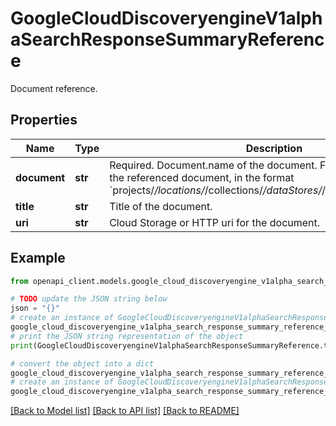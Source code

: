 # GoogleCloudDiscoveryengineV1alphaSearchResponseSummaryReference

Document reference.

## Properties

Name | Type | Description | Notes
------------ | ------------- | ------------- | -------------
**document** | **str** | Required. Document.name of the document. Full resource name of the referenced document, in the format &#x60;projects/*/locations/*/collections/*/dataStores/*/branches/*/documents/*&#x60;. | [optional] 
**title** | **str** | Title of the document. | [optional] 
**uri** | **str** | Cloud Storage or HTTP uri for the document. | [optional] 

## Example

```python
from openapi_client.models.google_cloud_discoveryengine_v1alpha_search_response_summary_reference import GoogleCloudDiscoveryengineV1alphaSearchResponseSummaryReference

# TODO update the JSON string below
json = "{}"
# create an instance of GoogleCloudDiscoveryengineV1alphaSearchResponseSummaryReference from a JSON string
google_cloud_discoveryengine_v1alpha_search_response_summary_reference_instance = GoogleCloudDiscoveryengineV1alphaSearchResponseSummaryReference.from_json(json)
# print the JSON string representation of the object
print(GoogleCloudDiscoveryengineV1alphaSearchResponseSummaryReference.to_json())

# convert the object into a dict
google_cloud_discoveryengine_v1alpha_search_response_summary_reference_dict = google_cloud_discoveryengine_v1alpha_search_response_summary_reference_instance.to_dict()
# create an instance of GoogleCloudDiscoveryengineV1alphaSearchResponseSummaryReference from a dict
google_cloud_discoveryengine_v1alpha_search_response_summary_reference_from_dict = GoogleCloudDiscoveryengineV1alphaSearchResponseSummaryReference.from_dict(google_cloud_discoveryengine_v1alpha_search_response_summary_reference_dict)
```
[[Back to Model list]](../README.md#documentation-for-models) [[Back to API list]](../README.md#documentation-for-api-endpoints) [[Back to README]](../README.md)


